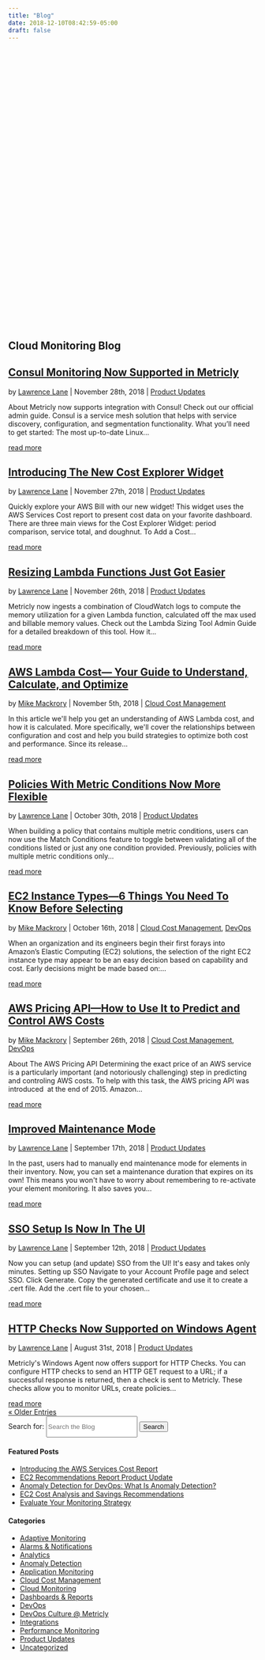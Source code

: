 ```yaml
---
title: "Blog"
date: 2018-12-10T08:42:59-05:00
draft: false
---
```

<link rel="stylesheet" href="https://www.metricly.com/wp-content/themes/Your-Generated-Divi-child-theme-template-by-DiviCake/style.css?ver=1.0" type="text/css" media="all">
<article id="post-1565" class="post-1565 page type-page status-publish hentry wpautop">
   <div class="entry-content">
      <div class="et_pb_section et_pb_section_0 blog-hero-page et_pb_with_background et_pb_section_parallax et_section_regular">
         <div class="et_parallax_bg" style="background-image: url(&quot;https://www.metricly.com/wp-content/uploads/2016/04/blog-bg.png&quot;); height: 559.1px; transform: translate(0px, 260.1px);"></div>
         <div class="et_pb_row et_pb_row_0">
            <div class="et_pb_column et_pb_column_4_4 et_pb_column_0    et_pb_css_mix_blend_mode_passthrough et-last-child">
               <div class="et_pb_module et_pb_text et_pb_text_0 et_pb_bg_layout_light  et_pb_text_align_center">
                  <div class="et_pb_text_inner">
                     <h1 class="copy-white">Cloud Monitoring Blog</h1>
                  </div>
               </div>
               <!-- .et_pb_text -->
            </div>
            <!-- .et_pb_column -->
         </div>
         <!-- .et_pb_row -->
      </div>
      <!-- .et_pb_section -->
      <div class="et_pb_section et_pb_section_1 et_pb_with_background et_section_regular">
         <div class="et_pb_row et_pb_row_1">
            <div class="et_pb_column et_pb_column_2_3 et_pb_column_1    et_pb_css_mix_blend_mode_passthrough">
               <div class="et_pb_module et_pb_blog_0 blog-block et_pb_posts et_pb_bg_layout_light ">
                  <div class="et_pb_ajax_pagination_container">
                     <article id="post-17221" class="et_pb_post clearfix et_pb_no_thumb post-17221 post type-post status-publish format-standard has-post-thumbnail hentry category-product-updates wpautop">
                        <h2 class="entry-title"><a href="https://www.metricly.com/consul-monitoring-now-supported/">Consul Monitoring Now Supported in Metricly</a></h2>
                        <p class="post-meta">by <span class="author vcard"><a href="https://www.metricly.com/author/llane/" title="Posts by Lawrence Lane" rel="author">Lawrence Lane</a></span>  |  <span class="published">November 28th, 2018</span>  |  <a href="https://www.metricly.com/category/product-updates/" rel="category tag">Product Updates</a>  </p>
                        <div class="post-content">
                           <p>About Metricly now supports integration with Consul! Check out our official admin guide. Consul is a service mesh solution that helps with service discovery, configuration, and segmentation functionality. What you’ll need to get started: The most up-to-date Linux...</p>
                           <a href="https://www.metricly.com/consul-monitoring-now-supported/" class="more-link">read more</a>
                        </div>
                     </article>
                     <!-- .et_pb_post -->
                     <article id="post-17253" class="et_pb_post clearfix et_pb_no_thumb post-17253 post type-post status-publish format-standard hentry category-product-updates wpautop">
                        <h2 class="entry-title"><a href="https://www.metricly.com/introducing-the-new-cost-explorer-widget/">Introducing The New Cost Explorer Widget</a></h2>
                        <p class="post-meta">by <span class="author vcard"><a href="https://www.metricly.com/author/llane/" title="Posts by Lawrence Lane" rel="author">Lawrence Lane</a></span>  |  <span class="published">November 27th, 2018</span>  |  <a href="https://www.metricly.com/category/product-updates/" rel="category tag">Product Updates</a>  </p>
                        <div class="post-content">
                           <p>Quickly explore your AWS Bill with our new widget! This widget uses the AWS Services Cost report to present cost data on your favorite dashboard. There are three main views for the Cost Explorer Widget: period comparison, service total, and doughnut. To Add a Cost...</p>
                           <a href="https://www.metricly.com/introducing-the-new-cost-explorer-widget/" class="more-link">read more</a>
                        </div>
                     </article>
                     <!-- .et_pb_post -->
                     <article id="post-17243" class="et_pb_post clearfix et_pb_no_thumb post-17243 post type-post status-publish format-standard has-post-thumbnail hentry category-product-updates wpautop">
                        <h2 class="entry-title"><a href="https://www.metricly.com/resizing-lambda-functions-got-easier/">Resizing Lambda Functions Just Got Easier</a></h2>
                        <p class="post-meta">by <span class="author vcard"><a href="https://www.metricly.com/author/llane/" title="Posts by Lawrence Lane" rel="author">Lawrence Lane</a></span>  |  <span class="published">November 26th, 2018</span>  |  <a href="https://www.metricly.com/category/product-updates/" rel="category tag">Product Updates</a>  </p>
                        <div class="post-content">
                           <p>Metricly now ingests a combination of CloudWatch logs to compute the memory utilization for a given Lambda function, calculated off the max used and billable memory values. Check out the Lambda Sizing Tool Admin Guide for a detailed breakdown of this tool. How it...</p>
                           <a href="https://www.metricly.com/resizing-lambda-functions-got-easier/" class="more-link">read more</a>
                        </div>
                     </article>
                     <!-- .et_pb_post -->
                     <article id="post-17047" class="et_pb_post clearfix et_pb_no_thumb post-17047 post type-post status-publish format-standard has-post-thumbnail hentry category-cloud-cost-management wpautop">
                        <h2 class="entry-title"><a href="https://www.metricly.com/aws-lambda-cost/">AWS Lambda Cost— Your Guide to Understand, Calculate, and Optimize</a></h2>
                        <p class="post-meta">by <span class="author vcard"><a href="https://www.metricly.com/author/mike-mackrory/" title="Posts by Mike Mackrory" rel="author">Mike Mackrory</a></span>  |  <span class="published">November 5th, 2018</span>  |  <a href="https://www.metricly.com/category/cloud-cost-management/" rel="category tag">Cloud Cost Management</a>  </p>
                        <div class="post-content">
                           <p>In this article we'll help you get an understanding of AWS Lambda cost, and how it is calculated. More specifically, we'll cover the relationships between configuration and cost and help you build strategies to optimize both cost and performance. Since its release...</p>
                           <a href="https://www.metricly.com/aws-lambda-cost/" class="more-link">read more</a>
                        </div>
                     </article>
                     <!-- .et_pb_post -->
                     <article id="post-17006" class="et_pb_post clearfix et_pb_no_thumb post-17006 post type-post status-publish format-standard has-post-thumbnail hentry category-product-updates wpautop">
                        <h2 class="entry-title"><a href="https://www.metricly.com/policies-with-metric-conditions-now-more-flexible/">Policies With Metric Conditions Now More Flexible</a></h2>
                        <p class="post-meta">by <span class="author vcard"><a href="https://www.metricly.com/author/llane/" title="Posts by Lawrence Lane" rel="author">Lawrence Lane</a></span>  |  <span class="published">October 30th, 2018</span>  |  <a href="https://www.metricly.com/category/product-updates/" rel="category tag">Product Updates</a>  </p>
                        <div class="post-content">
                           <p>When building a policy that contains multiple metric conditions, users can now use the Match Conditions feature to toggle between validating all of the conditions listed or just any one condition provided. Previously, policies with multiple metric conditions only...</p>
                           <a href="https://www.metricly.com/policies-with-metric-conditions-now-more-flexible/" class="more-link">read more</a>
                        </div>
                     </article>
                     <!-- .et_pb_post -->
                     <article id="post-16834" class="et_pb_post clearfix et_pb_no_thumb post-16834 post type-post status-publish format-standard has-post-thumbnail hentry category-cloud-cost-management category-devops wpautop">
                        <h2 class="entry-title"><a href="https://www.metricly.com/ec2-instance-types/">EC2 Instance Types—6 Things You Need To Know Before Selecting</a></h2>
                        <p class="post-meta">by <span class="author vcard"><a href="https://www.metricly.com/author/mike-mackrory/" title="Posts by Mike Mackrory" rel="author">Mike Mackrory</a></span>  |  <span class="published">October 16th, 2018</span>  |  <a href="https://www.metricly.com/category/cloud-cost-management/" rel="category tag">Cloud Cost Management</a>, <a href="https://www.metricly.com/category/devops/" rel="category tag">DevOps</a>  </p>
                        <div class="post-content">
                           <p>When an organization and its engineers begin their first forays into Amazon’s Elastic Computing (EC2) solutions, the selection of the right EC2 instance type may appear to be an easy decision based on capability and cost. Early decisions might be made based on:...</p>
                           <a href="https://www.metricly.com/ec2-instance-types/" class="more-link">read more</a>
                        </div>
                     </article>
                     <!-- .et_pb_post -->
                     <article id="post-16635" class="et_pb_post clearfix et_pb_no_thumb post-16635 post type-post status-publish format-standard has-post-thumbnail hentry category-cloud-cost-management category-devops wpautop">
                        <h2 class="entry-title"><a href="https://www.metricly.com/aws-pricing-api/">AWS Pricing API—How to Use It to Predict and Control AWS Costs</a></h2>
                        <p class="post-meta">by <span class="author vcard"><a href="https://www.metricly.com/author/mike-mackrory/" title="Posts by Mike Mackrory" rel="author">Mike Mackrory</a></span>  |  <span class="published">September 26th, 2018</span>  |  <a href="https://www.metricly.com/category/cloud-cost-management/" rel="category tag">Cloud Cost Management</a>, <a href="https://www.metricly.com/category/devops/" rel="category tag">DevOps</a>  </p>
                        <div class="post-content">
                           <p>About The AWS Pricing API Determining the exact price of an AWS service is a particularly important (and notoriously challenging) step in predicting and controling AWS costs. To help with this task, the AWS pricing API was introduced&nbsp; at the end of 2015. Amazon...</p>
                           <a href="https://www.metricly.com/aws-pricing-api/" class="more-link">read more</a>
                        </div>
                     </article>
                     <!-- .et_pb_post -->
                     <article id="post-16518" class="et_pb_post clearfix et_pb_no_thumb post-16518 post type-post status-publish format-standard has-post-thumbnail hentry category-product-updates wpautop">
                        <h2 class="entry-title"><a href="https://www.metricly.com/improved-maint-mode/">Improved Maintenance Mode</a></h2>
                        <p class="post-meta">by <span class="author vcard"><a href="https://www.metricly.com/author/llane/" title="Posts by Lawrence Lane" rel="author">Lawrence Lane</a></span>  |  <span class="published">September 17th, 2018</span>  |  <a href="https://www.metricly.com/category/product-updates/" rel="category tag">Product Updates</a>  </p>
                        <div class="post-content">
                           <p>In the past, users had to manually end maintenance mode for elements in their inventory. Now, you can set a maintenance duration that expires on its own! This means you won't have to worry about remembering to re-activate your element monitoring. It also saves you...</p>
                           <a href="https://www.metricly.com/improved-maint-mode/" class="more-link">read more</a>
                        </div>
                     </article>
                     <!-- .et_pb_post -->
                     <article id="post-16391" class="et_pb_post clearfix et_pb_no_thumb post-16391 post type-post status-publish format-standard has-post-thumbnail hentry category-product-updates wpautop">
                        <h2 class="entry-title"><a href="https://www.metricly.com/sso-now-in-the-ui/">SSO Setup Is Now In The UI</a></h2>
                        <p class="post-meta">by <span class="author vcard"><a href="https://www.metricly.com/author/llane/" title="Posts by Lawrence Lane" rel="author">Lawrence Lane</a></span>  |  <span class="published">September 12th, 2018</span>  |  <a href="https://www.metricly.com/category/product-updates/" rel="category tag">Product Updates</a>  </p>
                        <div class="post-content">
                           <p>Now you can setup (and update) SSO from the UI! It's easy and takes only minutes. Setting up SSO Navigate to your Account Profile page and select SSO. Click Generate. Copy the generated certificate and use it to create a .cert file. Add the .cert file to your chosen...</p>
                           <a href="https://www.metricly.com/sso-now-in-the-ui/" class="more-link">read more</a>
                        </div>
                     </article>
                     <!-- .et_pb_post -->
                     <article id="post-16273" class="et_pb_post clearfix et_pb_no_thumb post-16273 post type-post status-publish format-standard has-post-thumbnail hentry category-product-updates wpautop">
                        <h2 class="entry-title"><a href="https://www.metricly.com/http-checks-now-supported-on-windows-agent/">HTTP Checks Now Supported on Windows Agent</a></h2>
                        <p class="post-meta">by <span class="author vcard"><a href="https://www.metricly.com/author/llane/" title="Posts by Lawrence Lane" rel="author">Lawrence Lane</a></span>  |  <span class="published">August 31st, 2018</span>  |  <a href="https://www.metricly.com/category/product-updates/" rel="category tag">Product Updates</a>  </p>
                        <div class="post-content">
                           <p> Metricly's Windows Agent now offers support for HTTP Checks. You can configure HTTP checks to send an&nbsp;HTTP GET&nbsp;request to a URL; if a successful response is returned, then a check is sent to Metricly. These checks allow you to monitor URLs, create policies...</p>
                           <a href="https://www.metricly.com/http-checks-now-supported-on-windows-agent/" class="more-link">read more</a>
                        </div>
                     </article>
                     <!-- .et_pb_post -->
                     <div class="pagination clearfix">
                        <div class="alignleft"><a href="https://www.metricly.com/blog/page/2/">« Older Entries</a></div>
                        <div class="alignright"></div>
                     </div>
                  </div>
                  <!-- .et_pb_posts -->
               </div>
            </div>
            <!-- .et_pb_column -->
            <div class="et_pb_column et_pb_column_1_3 et_pb_column_2  sidebartools  et_pb_css_mix_blend_mode_passthrough et-last-child">
               <div class="et_pb_module et_pb_search et_pb_search_0 sidebartools-search et_pb_bg_layout_light  et_pb_text_align_left et_pb_hide_search_button">
                  <form role="search" method="get" class="et_pb_searchform" action="https://www.metricly.com/">
                     <div>
                        <label class="screen-reader-text" for="s">Search for:</label>
                        <input type="text" value="" name="s" class="et_pb_s" placeholder="Search the Blog" style="height: 43px;">
                        <input type="hidden" name="et_pb_searchform_submit" value="et_search_proccess">
                        <input type="hidden" name="et_pb_include_posts" value="yes">
                        <input type="submit" value="Search" class="et_pb_searchsubmit" style="">
                     </div>
                  </form>
               </div>
               <!-- .et_pb_text -->
               <div class="et_pb_module et_pb_sidebar_0 et_pb_widget_area et_pb_bg_layout_light clearfix et_pb_widget_area_left">
                  <div id="nav_menu-10" class="et_pb_widget widget_nav_menu">
                     <h4 class="widgettitle">Featured Posts</h4>
                     <div class="menu-featured-blog-posts-container">
                        <ul id="menu-featured-blog-posts" class="menu">
                           <li id="menu-item-15877" class="menu-item menu-item-type-post_type menu-item-object-post menu-item-15877"><a href="https://www.metricly.com/aws-services-cost-report/">Introducing the AWS Services Cost Report</a></li>
                           <li id="menu-item-15878" class="menu-item menu-item-type-post_type menu-item-object-post menu-item-15878"><a href="https://www.metricly.com/ec2-recommendations-report-product-update/">EC2 Recommendations Report Product Update</a></li>
                           <li id="menu-item-8871" class="menu-item menu-item-type-post_type menu-item-object-post menu-item-8871"><a href="https://www.metricly.com/what-is-anomaly-detection/">Anomaly Detection for DevOps: What Is Anomaly Detection?</a></li>
                           <li id="menu-item-7580" class="menu-item menu-item-type-post_type menu-item-object-post menu-item-7580"><a href="https://www.metricly.com/ec2-cost-analysis-recommendations/">EC2 Cost Analysis and Savings Recommendations</a></li>
                           <li id="menu-item-7581" class="menu-item menu-item-type-post_type menu-item-object-post menu-item-7581"><a href="https://www.metricly.com/evaluate-monitoring-strategy/">Evaluate Your Monitoring Strategy</a></li>
                        </ul>
                     </div>
                  </div>
                  <!-- end .et_pb_widget -->
                  <div id="categories-5" class="et_pb_widget widget_categories">
                     <h4 class="widgettitle">Categories</h4>
                     <ul>
                        <li class="cat-item cat-item-16"><a href="https://www.metricly.com/category/adaptive-monitoring/">Adaptive Monitoring</a></li>
                        <li class="cat-item cat-item-14"><a href="https://www.metricly.com/category/alarms-notifications/">Alarms &amp; Notifications</a></li>
                        <li class="cat-item cat-item-17"><a href="https://www.metricly.com/category/analytics/">Analytics</a></li>
                        <li class="cat-item cat-item-12"><a href="https://www.metricly.com/category/anomaly-detection/">Anomaly Detection</a></li>
                        <li class="cat-item cat-item-252"><a href="https://www.metricly.com/category/application-monitoring/">Application Monitoring</a></li>
                        <li class="cat-item cat-item-15"><a href="https://www.metricly.com/category/cloud-cost-management/">Cloud Cost Management</a></li>
                        <li class="cat-item cat-item-6"><a href="https://www.metricly.com/category/cloud-monitoring/">Cloud Monitoring</a></li>
                        <li class="cat-item cat-item-13"><a href="https://www.metricly.com/category/dashboards-reports/">Dashboards &amp; Reports</a></li>
                        <li class="cat-item cat-item-115"><a href="https://www.metricly.com/category/devops/">DevOps</a></li>
                        <li class="cat-item cat-item-259"><a href="https://www.metricly.com/category/devops-culture-metricly/">DevOps Culture @ Metricly</a></li>
                        <li class="cat-item cat-item-86"><a href="https://www.metricly.com/category/integrations/">Integrations</a></li>
                        <li class="cat-item cat-item-8"><a href="https://www.metricly.com/category/performance-monitoring/">Performance Monitoring</a></li>
                        <li class="cat-item cat-item-93"><a href="https://www.metricly.com/category/product-updates/">Product Updates</a></li>
                        <li class="cat-item cat-item-1"><a href="https://www.metricly.com/category/uncategorized/">Uncategorized</a></li>
                     </ul>
                  </div>
                  <!-- end .et_pb_widget -->
               </div>
               <!-- .et_pb_widget_area -->
            </div>
            <!-- .et_pb_column -->
         </div>
         <!-- .et_pb_row -->
      </div>
      <!-- .et_pb_section -->					
   </div>
   <!-- .entry-content -->
</article>
